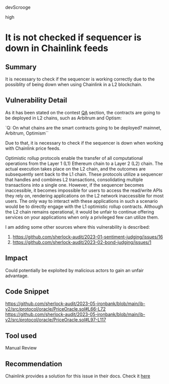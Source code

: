 devScrooge

high

# It is not checked if sequencer is down in Chainlink feeds

## Summary
It is necessary to check if the sequencer is working correctly due to the possiblity of being down when using Chainlink in a L2 blockchain.

## Vulnerability Detail
As it has been stated on the contest [QA](https://github.com/sherlock-audit/2023-05-ironbank) section, the contracts are going to be deployed in L2 chains, such as Arbitrum and Optism: 

`Q: On what chains are the smart contracts going to be deployed?
mainnet, Arbitrum, Optimism``

Due to that, it is necessary to check if the sequencer is down when working with Chainlink price feeds.

Optimistic rollup protocols enable the transfer of all computational operations from the Layer 1 (L1) Ethereum chain to a Layer 2 (L2) chain. The actual execution takes place on the L2 chain, and the outcomes are subsequently sent back to the L1 chain. These protocols utilize a sequencer that handles and combines L2 transactions, consolidating multiple transactions into a single one. However, if the sequencer becomes inaccessible, it becomes impossible for users to access the read/write APIs they rely on, rendering applications on the L2 network inaccessible for most users. The only way to interact with these applications in such a scenario would be to directly engage with the L1 optimistic rollup contracts. Although the L2 chain remains operational, it would be unfair to continue offering services on your applications when only a privileged few can utilize them.


I am adding some other sources where this vulnerability is described:
1. https://github.com/sherlock-audit/2023-01-sentiment-judging/issues/16
2. https://github.com/sherlock-audit/2023-02-bond-judging/issues/1

## Impact
Could potentially be exploited by malicious actors to gain an unfair advantage.


## Code Snippet
https://github.com/sherlock-audit/2023-05-ironbank/blob/main/ib-v2/src/protocol/oracle/PriceOracle.sol#L66-L72
https://github.com/sherlock-audit/2023-05-ironbank/blob/main/ib-v2/src/protocol/oracle/PriceOracle.sol#L97-L117

## Tool used

Manual Review

## Recommendation
Chainlink provides a solution for this issue in their docs. Check it [here](https://docs.chain.link/data-feeds/l2-sequencer-feeds#example-code)